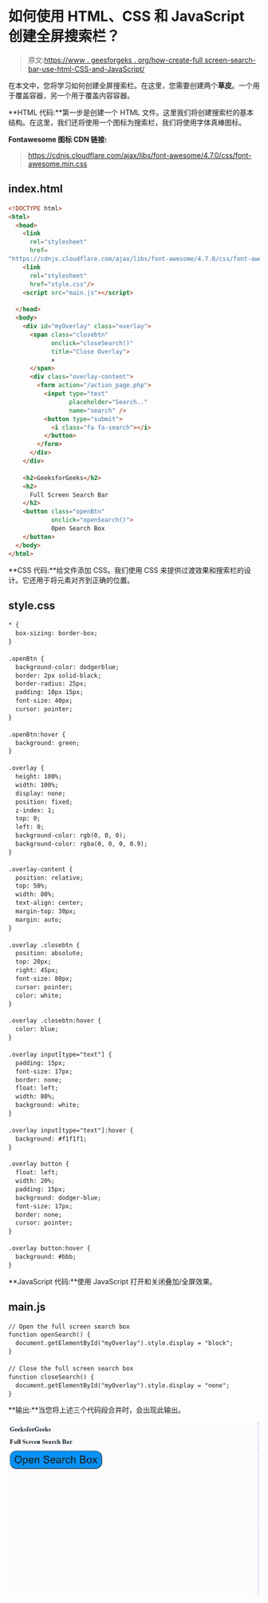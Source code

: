 # 如何使用 HTML、CSS 和 JavaScript 创建全屏搜索栏？

> 原文:[https://www . geesforgeks . org/how-create-full screen-search-bar-use-html-CSS-and-JavaScript/](https://www.geeksforgeeks.org/how-to-create-fullscreen-search-bar-using-html-css-and-javascript/)

在本文中，您将学习如何创建全屏搜索栏。在这里，您需要创建两个**草皮**。一个用于覆盖容器，另一个用于覆盖内容容器。

**HTML 代码:**第一步是创建一个 HTML 文件。这里我们将创建搜索栏的基本结构。在这里，我们还将使用一个图标为搜索栏，我们将使用字体真棒图标。

**Fontawesome 图标 CDN 链接:**

> https://cdnjs.cloudflare.com/ajax/libs/font-awesome/4.7.0/css/font-awesome.min.css

## index.html

```html
<!DOCTYPE html>
<html>
  <head>
    <link
      rel="stylesheet"
      href=
"https://cdnjs.cloudflare.com/ajax/libs/font-awesome/4.7.0/css/font-awesome.min.css"/>
    <link
      rel="stylesheet"
      href="style.css"/>
    <script src="main.js"></script>

  </head>
  <body>
    <div id="myOverlay" class="overlay">
      <span class="closebtn" 
            onclick="closeSearch()"
            title="Close Overlay">
            ×
      </span>
      <div class="overlay-content">
        <form action="/action_page.php">
          <input type="text" 
                 placeholder="Search.." 
                 name="search" />
          <button type="submit">
            <i class="fa fa-search"></i>
          </button>
        </form>
      </div>
    </div>

    <h2>GeeksforGeeks</h2>
    <h2>
      Full Screen Search Bar 
    </h2>
    <button class="openBtn" 
            onclick="openSearch()">
            Open Search Box
    </button>
  </body>
</html>
```

**CSS 代码:**给文件添加 CSS。我们使用 CSS 来提供过渡效果和搜索栏的设计。它还用于将元素对齐到正确的位置。

## style.css

```html
* {
  box-sizing: border-box;
}

.openBtn {
  background-color: dodgerblue;
  border: 2px solid-black;
  border-radius: 25px;
  padding: 10px 15px;
  font-size: 40px;
  cursor: pointer;
}

.openBtn:hover {
  background: green;
}

.overlay {
  height: 100%;
  width: 100%;
  display: none;
  position: fixed;
  z-index: 1;
  top: 0;
  left: 0;
  background-color: rgb(0, 0, 0);
  background-color: rgba(0, 0, 0, 0.9);
}

.overlay-content {
  position: relative;
  top: 50%;
  width: 80%;
  text-align: center;
  margin-top: 30px;
  margin: auto;
}

.overlay .closebtn {
  position: absolute;
  top: 20px;
  right: 45px;
  font-size: 80px;
  cursor: pointer;
  color: white;
}

.overlay .closebtn:hover {
  color: blue;
}

.overlay input[type="text"] {
  padding: 15px;
  font-size: 17px;
  border: none;
  float: left;
  width: 80%;
  background: white;
}

.overlay input[type="text"]:hover {
  background: #f1f1f1;
}

.overlay button {
  float: left;
  width: 20%;
  padding: 15px;
  background: dodger-blue;
  font-size: 17px;
  border: none;
  cursor: pointer;
}

.overlay button:hover {
  background: #bbb;
}
```

**JavaScript 代码:**使用 JavaScript 打开和关闭叠加/全屏效果。

## main.js

```html
// Open the full screen search box
function openSearch() {
  document.getElementById("myOverlay").style.display = "block";
}

// Close the full screen search box
function closeSearch() {
  document.getElementById("myOverlay").style.display = "none";
}
```

**输出:**当您将上述三个代码段合并时，会出现此输出。

![](img/ebd4a8bedc6f94831a88df3d5ff9283c.png)